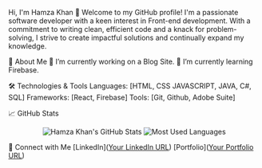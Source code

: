 Hi, I'm Hamza Khan 👋
Welcome to my GitHub profile! I'm a passionate software developer with a keen interest in Front-end development. With a commitment to writing clean, efficient code and a knack for problem-solving, I strive to create impactful solutions and continually expand my knowledge.

🚀 About Me
🔭 I’m currently working on a Blog Site.
🌱 I’m currently learning Firebase.

🛠️ Technologies & Tools
Languages: [HTML, CSS JAVASCRIPT, JAVA, C#, SQL]
Frameworks: [React, Firebase]
Tools: [Git, Github, Adobe Suite]

📈 GitHub Stats
<p align="center">
  <img src="https://github-readme-stats.vercel.app/api?username=devkhan786&show_icons=true&theme=radical" alt="Hamza Khan's GitHub Stats" />
  <img src="https://github-readme-stats.vercel.app/api/top-langs?username=devkhan786&show_icons=true&theme=radical&locale=en&layout=compact" alt="Most Used Languages" />
</p>

🤝 Connect with Me
[LinkedIn]([Your LinkedIn URL](https://www.linkedin.com/in/hamzakhan786/))
[Portfolio]([Your Portfolio URL](https://dev-khan.netlify.app/)) 
